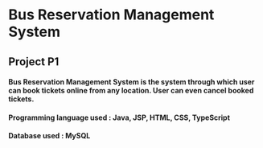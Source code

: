 # Bus Reservation Management System
## Project P1

#### Bus Reservation Management System is the system through which user can book tickets online from any location. User can even cancel booked tickets.
#### Programming language used : Java, JSP, HTML, CSS, TypeScript
#### Database used : MySQL
